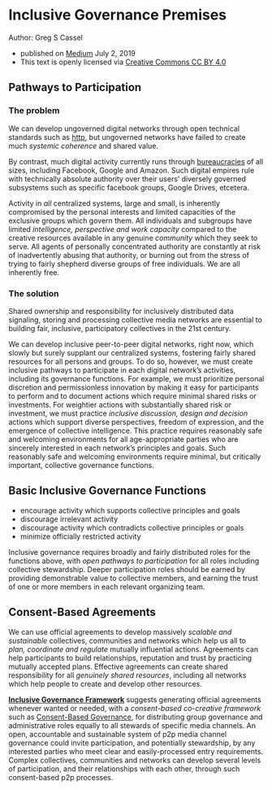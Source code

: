 # Inclusive Governance Premises

Author: Greg S Cassel
* published on [Medium](https://medium.com/@gregcassel_21265/inclusive-governance-premises-80f18428575d) July 2, 2019
* This text is openly licensed via [Creative Commons CC BY 4.0](https://creativecommons.org/licenses/by/4.0/)

## Pathways to Participation
### The problem
We can develop ungoverned digital networks through open technical standards such as [http](https://tools.ietf.org/html/rfc7230), but ungoverned networks have failed to create much *systemic coherence* and shared value.  

By contrast, much digital activity currently runs through [bureaucracies](https://github.com/gcassel/Modular-Organizing-Terminology/blob/master/terms/bureaucracy.md) of all sizes, including Facebook, Google and Amazon.  Such digital empires rule with technically absolute authority over their users’ diversely governed subsystems such as specific facebook groups, Google Drives, etcetera.   

Activity in *all* centralized systems, large and small, is inherently compromised by the personal interests and limited capacities of the exclusive groups which govern them.  All individuals and subgroups have limited *intelligence, perspective and work capacity* compared to the creative resources available in any genuine *community* which they seek to serve.  All agents of personally concentrated authority are constantly at risk of inadvertently abusing that authority, or burning out from the stress of trying to fairly shepherd diverse groups of free individuals.  We are all inherently free.

### The solution

Shared ownership and responsibility for inclusively distributed data signaling, storing and processing collective media networks are essential to building fair, inclusive, participatory collectives in the 21st century.

We can develop inclusive peer-to-peer digital networks, right now, which slowly but surely supplant our centralized systems, fostering fairly shared resources for all persons and groups.  To do so, however, we must create inclusive pathways to participate in each digital network’s activities, including its governance functions.  For example, we must prioritize personal discretion and permissionless innovation by making it easy for participants to perform and to document actions which require minimal shared risks or investments.  For weightier actions with substantially shared risk or investment, we must practice *inclusive discussion, design and decision* actions which support diverse perspectives, freedom of expression, and the emergence of collective intelligence.  This practice requires reasonably safe and welcoming environments for all age-appropriate parties who are sincerely interested in each network’s principles and goals.  Such reasonably safe and welcoming environments require minimal, but critically important, collective governance functions.

## Basic Inclusive Governance Functions
* encourage activity which supports collective principles and goals
* discourage irrelevant activity
* discourage activity which contradicts collective principles or goals
* minimize officially restricted activity

Inclusive governance requires broadly and fairly distributed roles for the functions above, with *open pathways to participation* for all roles including collective stewardship.  Deeper participation roles should be earned by providing demonstrable value to collective members, and earning the trust of one or more members in each relevant organizing team.

## Consent-Based Agreements

We can use official agreements to develop massively *scalable and sustainable* collectives, communities and networks which help us all to *plan, coordinate and regulate* mutually influential actions.  Agreements can help participants to build relationships, reputation and trust by practicing mutually accepted plans.  Effective agreements can create shared responsibility for all *genuinely shared resources*, including all networks which help people to create and develop other resources.

**[Inclusive Governance Framework](https://docs.google.com/document/d/1cU0557pbNOAI2eco2Ura3HXdxC2v-SJBWMHYaGMHMtA/edit?usp=sharing)** suggests generating official agreements whenever wanted or needed, with a *consent-based co-creative framework* such as [Consent-Based Governance](https://docs.google.com/document/d/1c_xWEIay-2jyJ3Rqb6OgTxoZBJfjNW4d6w6ukXyeJk4/edit?usp=sharing), for distributing group governance and administrative roles equally to all stewards of specific media channels.  An open, accountable and sustainable system of p2p media channel governance could invite participation, and potentially stewardship, by any interested parties who meet clear and easily-processed entry requirements.  Complex collectives, communities and networks can develop several levels of participation, and their relationships with each other, through such consent-based p2p processes.
